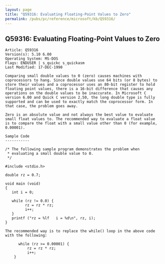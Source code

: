 ```yaml
---
layout: page
title: "Q59316: Evaluating Floating-Point Values to Zero"
permalink: /pubs/pc/reference/microsoft/kb/Q59316/
---
```


## Q59316: Evaluating Floating-Point Values to Zero

	Article: Q59316
	Version(s): 5.10 6.00
	Operating System: MS-DOS
	Flags: ENDUSER | s_quickc s_quickasm
	Last Modified: 17-DEC-1990
	
	Comparing small double values to 0 (zero) causes machines with
	coprocessors to hang. Since double values use 64 bits (or 8 bytes) to
	store their values and a coprocessor uses an 80-bit register to hold
	floating point values, there is a 16-bit difference that causes any
	operations on the double values to be inaccurate. In Microsoft C
	version 6.00 and Quick C version 2.50, the long double type is fully
	supported and can be used to exactly match the coprocessor form. In
	that case, the problem goes away.
	
	Zero is an absolute value and not always the best value to evaluate
	small float values to. The recommended way to evaluate a float value
	is to compare the float with a small value other than 0 (for example,
	0.00001).
	
	Sample Code
	-----------
	
	/* The following sample program demonstrates the problem when
	 * evaluating a small double value to 0.
	 */
	
	#include <stdio.h>
	
	double rz = 0.7;
	
	void main (void)
	{
	   int i = 0;
	
	   while (rz != 0.0) {
	         rz = rz * rz;
	         i++;
	   }
	   printf ("rz = %lf   i = %d\n", rz, i);
	}
	
	The recommended way is to replace the while() loop in the above code
	with the following:
	
	      while (rz >= 0.00001) {
	          rz = rz * rz;
	          i++;
	    }
